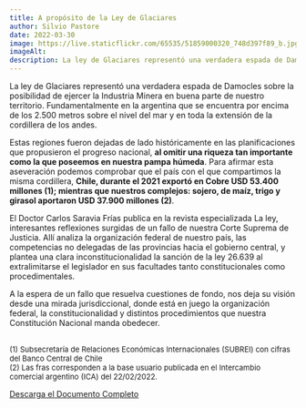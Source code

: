 ```yaml
---
title: A propósito de la Ley de Glaciares
author: Silvio Pastore
date: 2022-03-30
image: https://live.staticflickr.com/65535/51859000320_748d397f89_b.jpg
imageAlt: 
description: La ley de Glaciares representó una verdadera espada de Damocles sobre la posibilidad de ejercer la Industria Minera en buena parte de nuestro territorio. Fundamentalmente en la argentina que se encuentra por encima de los 2.500 metros sobre el nivel del mar y en toda la extensión de la cordillera de los andes.
---
```


La ley de Glaciares representó una verdadera espada de Damocles sobre la posibilidad de ejercer la Industria Minera en buena parte de nuestro territorio. Fundamentalmente en la argentina que se encuentra por encima de los 2.500 metros sobre el nivel del mar y en toda la extensión de la cordillera de los andes.

Estas regiones fueron dejadas de lado históricamente en las planificaciones que propusieron el progreso nacional, **al omitir una riqueza tan importante como la que poseemos en nuestra pampa húmeda**. Para afirmar esta aseveración podemos comprobar que el país con el que compartimos la misma cordillera, **Chile, durante el 2021 exportó en Cobre USD 53.400 millones (1); mientras que nuestros complejos: sojero, de maíz, trigo y girasol aportaron USD 37.900 millones (2)**.

El Doctor Carlos Saravia Frías publica en la revista especializada La ley, interesantes reflexiones surgidas de un fallo de nuestra Corte Suprema de Justicia. Allí analiza la organización federal de nuestro país, las competencias no delegadas de las provincias hacia el gobierno central, y plantea una clara inconstitucionalidad la sanción de la ley 26.639 al extralimitarse el legislador en sus facultades tanto constitucionales como procedimentales.

A la espera de un fallo que resuelva cuestiones de fondo, nos deja su visión desde una mirada jurisdiccional, donde está en juego la organización federal, la constitucionalidad y distintos procedimientos que nuestra Constitución Nacional manda obedecer.

<font size="2">
<br>
(1) Subsecretaría de Relaciones Económicas Internacionales (SUBREI) con cifras del Banco Central de Chile
<br>
(2) Las fras corresponden a la base usuario publicada en el Intercambio comercial argentino (ICA) del 22/02/2022.
</font>

[Descarga el Documento Completo](/assets/blog/articulo-glaciares-publicado-en-la-ley.pdf)
